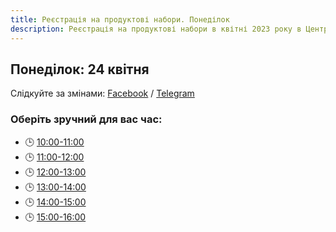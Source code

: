 ```yaml
---
title: Реєстрація на продуктові набори. Понеділок
description: Реєстрація на продуктові набори в квітні 2023 року в Центрі підтримки ВПО "24" Благодійного фонду "Шелтер Плюс" у Кривому Розі за адресою вулиця Маккейна, 24 
---
```

## Понеділок: 24 квітня

Слідкуйте за змінами: [Facebook](https://fb.com/supportcenter24) / [Telegram](https://t.me/centervpo24) 

### Оберіть зручний для вас час:
- 🕒 [10:00-11:00](https://forms.gle/QNTwnZMdqrhPz7nC6) 
- 🕒 [11:00-12:00](https://forms.gle/aG8TkKKxp5cSRGBq6)
- 🕒 [12:00-13:00](https://forms.gle/uVvbB4jmiCSAp6Nx5)
- 🕒 [13:00-14:00](https://forms.gle/JPGoyDkqsQN5ZxQCA)
- 🕒 [14:00-15:00](https://forms.gle/QnjkwqaCEF8DaVhm9)
- 🕒 [15:00-16:00](https://forms.gle/2EAeuXwfTGoLtdZ36)